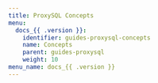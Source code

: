 ```yaml
---
title: ProxySQL Concepts
menu:
  docs_{{ .version }}:
    identifier: guides-proxysql-concepts
    name: Concepts
    parent: guides-proxysql
    weight: 10
menu_name: docs_{{ .version }}
---
```


